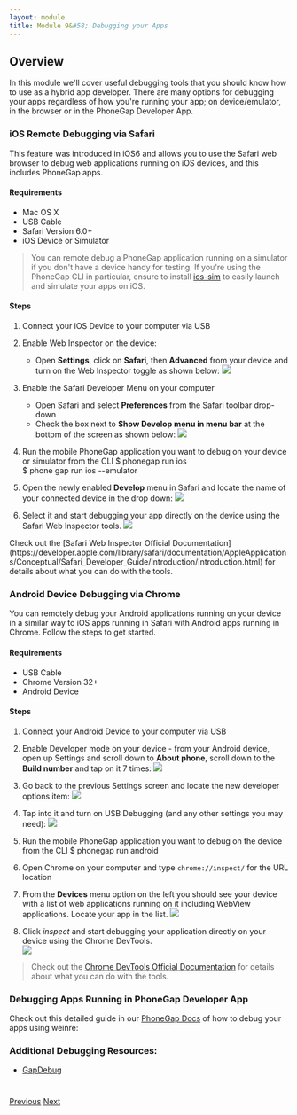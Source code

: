 ```yaml
---
layout: module
title: Module 9&#58; Debugging your Apps 
---
```


## Overview
In this module we'll cover useful debugging tools that you should know how to use as a hybrid app developer. There are many options for debugging
 your apps regardless of how you're running your app; on device/emulator, in the browser or in the PhoneGap Developer App.  

### iOS Remote Debugging via Safari
This feature was introduced in iOS6 and allows you to use the Safari web browser to debug web applications running on iOS devices, and this includes PhoneGap apps.  

#### Requirements
- Mac OS X
- USB Cable
- Safari Version 6.0+
- iOS Device or Simulator

>  You can remote debug a PhoneGap application running on a simulator if you don't have a device handy for testing. 
If you're using the PhoneGap CLI in particular, ensure to install [ios-sim](https://github.com/phonegap/ios-sim) to easily launch and simulate your apps on iOS.</div>

#### Steps 
1. Connect your iOS Device to your computer via USB
2. Enable Web Inspector on the device: 
    - Open **Settings**, click on **Safari**, then **Advanced** from your device and turn on the Web Inspector toggle as shown below:
![](images/ios-web-insp.png)

3. Enable the Safari Developer Menu on your computer
    - Open Safari and select **Preferences** from the Safari toolbar drop-down
    - Check the box next to **Show Develop menu in menu bar** at the bottom of the screen  as shown below:
![](images/safari-dev-menu.png)
4. Run the mobile PhoneGap application you want to debug on your device or simulator from  the CLI 
		$ phonegap run ios  
		$ phone gap run ios --emulator
5. Open the newly enabled **Develop** menu in Safari and locate the name of your connected device in the drop down:
![](images/safari-develop.png)
6. Select it and start debugging your app directly on the device using the Safari Web Inspector tools.
![](images/safari-web-insp.png)

<div class="alert--info">Check out the [Safari Web Inspector Official Documentation](https://developer.apple.com/library/safari/documentation/AppleApplications/Conceptual/Safari_Developer_Guide/Introduction/Introduction.html) for details about what you can do with the tools.</div>

### Android Device Debugging via Chrome 

You can remotely debug your Android applications running on your device in a similar way to iOS apps running in Safari with Android apps running in Chrome. Follow the steps to get started.

#### Requirements
- USB Cable
- Chrome Version 32+
- Android Device 

#### Steps
1. Connect your Android Device to your computer via USB
2. Enable Developer mode on your device - from your Android device, open up Settings and scroll down to **About phone**, scroll down to the **Build number** and tap on it 7 times:
![](images/build-number.png)    

3. Go back to the previous Settings screen and locate the new developer options item: 
![](images/android-dev-options.png)
    
4. Tap into it and turn on USB Debugging (and any other settings you may need):
![](images/usb-debug.png)
 
5. Run the mobile PhoneGap application you want to debug on the device from the CLI 
    		$ phonegap run android
 
6. Open Chrome on your computer and type `chrome://inspect/` for the URL location
7. From the **Devices** menu option on the left you should see your device with a list of web applications running on it including WebView applications. Locate your app in the list.
![](images/chrome-inspect.png)

8. Click *inspect* and start debugging your application directly on your device using the Chrome DevTools.  
 ![](images/chrome-devtools.png)
    
>Check out the [Chrome DevTools Official Documentation](https://developer.chrome.com/devtools/docs/remote-debugging) for details about what you can do with the tools.</div>

 
### Debugging Apps Running in PhoneGap Developer App
Check out this detailed guide in our [PhoneGap Docs]( http://docs.phonegap.com/references/developer-app/debugging/) of how to debug your apps using weinre:

### Additional Debugging Resources:
- [GapDebug](https://www.genuitec.com/products/gapdebug/)

<div class="row" style="margin-top:40px;">
<div class="col-sm-12">
<a href="module8.html" class="btn btn-default"><i class="glyphicon glyphicon-chevron-left"></i> Previous</a>
<a href="module10.html" class="btn btn-default pull-right">Next <i class="glyphicon
glyphicon-chevron-right"></i></a>
</div>
</div>
